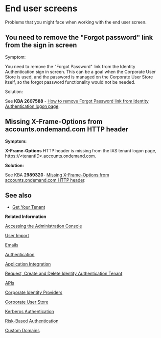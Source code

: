 <!-- loioa3864b5c070f4346a7ee06c2009e4725 -->

# End user screens

Problems that you might face when working with the end user screen.



<a name="loioa3864b5c070f4346a7ee06c2009e4725__section_qdx_rhy_32c"/>

## You need to remove the "Forgot password" link from the sign in screen

Symptom:

You need to remove the "Forgot Password" link from the Identity Authentication sign in screen. This can be a goal when the Corporate User Store is used, and the password is managed on the Corporate User Store itself, so the forgot password functionality would not be needed.

Solution:

See **KBA 2607588** - [How to remove Forgot Password link from Identity Authentication logon page](https://launchpad.support.sap.com/#/notes/2607588).



<a name="loioa3864b5c070f4346a7ee06c2009e4725__section_frp_13y_32c"/>

## Missing X-Frame-Options from accounts.ondemand.com HTTP header

**Symptom:**

**X-Frame-Options** HTTP header is missing from the IAS tenant logon page, https://<tenantID\>.accounts.ondemand.com.

**Solution:**

See KBA **2989320**- [Missing X-Frame-Options from accounts.ondemand.com HTTP header](https://launchpad.support.sap.com/#/notes/2989320).



<a name="loioa3864b5c070f4346a7ee06c2009e4725__section_ixh_23y_32c"/>

## See also

-   [Get Your Tenant](../get-your-tenant-460766b.md)

**Related Information**  


[Accessing the Administration Console](accessing-the-administration-console-6187940.md "Problems with the signing in to the administration console for SAP Cloud Identity Services.")

[User Import](user-import-6a46913.md "Problems with the user import in the administration console for SAP Cloud Identity Services.")

[Emails](emails-7bde0d5.md "Problems with emails sent for the different application processes.")

[Authentication](authentication-84f28fb.md "Problems with the authentication of the end user and administrator.")

[Application Integration](application-integration-8acf508.md "Problems that different applications integrated with Cloud Identity Services might face.")

[Request, Create and Delete Identity Authentication Tenant](request-create-and-delete-identity-authentication-tenant-b442658.md "Problems related to requesting, creating or deleting a tenant.")

[APIs](apis-29ffc6b.md "Problems that you might face when using the REST APIs of Cloud Identity Services.")

[Corporate Identity Providers](corporate-identity-providers-16ab7db.md "")

[Corporate User Store](corporate-user-store-3ade241.md "")

[Kerberos Authentication](kerberos-authentication-4bb4b24.md "")

[Risk-Based Authentication](risk-based-authentication-bc7de4d.md "")

[Custom Domains](custom-domains-7cb2ea5.md "")

